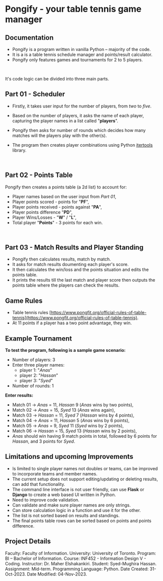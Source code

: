 # Pongify - your table tennis game manager

## Documentation

- Pongify is a program written in vanilla Python – majority of the code.
- It is a is a table tennis schedule manager and points/result calculator.
- Pongify only features games and tournaments for 2 to 5 players.
<br>

It's code logic can be divided into three main parts.
## Part 01 - Scheduler
- Firstly, it takes user input for the number of players, from *two* to *five*.
- Based on the number of players, it asks the name of each player, capturing the player names in a list called "**players**".

- Pongify then asks for number of rounds which decides how many matches will the players play with the other(s).
- The program then creates player combinations using Python [itertools](https://docs.python.org/3/library/itertools.html) library.
<br>

## Part 02 - Points Table

Pongify then creates a points table (a 2d list) to account for:

- Player names based on the user input from *Part 01*,
- Player points scored - points for "**PF**",
- Player points received - points against "**PA**",
- Player points difference "**PD**",
- Player Wins/Losses - "**W**" / "**L**",
- Total player "**Points**" - 3 points for each win.
<br>

## Part 03 - Match Results and Player Standing

- Pongify then calculates results, match by match.
- It asks for match results doumenting each player's score.
- It then calculates the win/loss and the points situation and edits the points table.
- It prints the results till the last match and player score then outputs the points table where the players can check the results.

## Game Rules

- Table tennis rules [https://www.pongfit.org/official-rules-of-table-tennis](https://www.pongfit.org/official-rules-of-table-tennis).
- At 11 points if a player has a two point advantage, they win.

## Example Tournament

**To test the program, following is a sample game scenario:**

- Number of players: 3
- Enter three player names:
    - player 1: "*Anas*"
    - player 2: "*Hassan*"
    - player 3: "*Syed*"
- Number of rounds: 1

**Enter results:**

- Match 01 -> *Anas* = 11, *Hassan* 9 (*Anas* wins by two points),
- Match 02 -> *Anas* = 15, *Syed* 13 (*Anas* wins again),
- Match 03 -> *Hassan* = 11, *Syed* 7 (*Hassan* wins by 4 points),
- Match 04 -> *Anas* = 11, *Hassan* 5 (*Anas* wins by 6 points),
- Match 05 -> *Anas* = 9, *Syed* 11 (*Syed* wins by 2 points),
- Match 06 -> *Hassan* = 15, *Syed* 13 (*Hassan* wins by 2 points),
- *Anas* should win having 9 match points in total, followed by 6 points for *Hassan*, and 3 points for *Syed*.

## Limitations and upcoming Improvements

- Is limited to single player names not doubles or teams, can be improved to incorporate teams and member names.
- The current setup does not support editing/updating or deleting results, can add that functionality.
- The command line interface is not user friendly, can use **Flask** or **Django** to create a web based UI written in Python.
- Need to improve code validation.
- Can validate and make sure player names are only strings.
- Can store calculation logic in a function and use it for the other.
- The list is not sorted based on results and standings.
- The final points table rows can be sorted based on points and points difference.


## Project Details

Faculty: Faculty of Information.
University: University of Toronto.
Program: BI – Bachelor of Information.
Course: INF452 - Information Design V - Coding.
Instructor: Dr. Maher Elshakankiri.
Student: Syed-Mughira Hassan.
Assignment: Mid-term.
Programming Language: Python.
Date Created: 31-Oct-2023.
Date Modified: 04-Nov-2023.